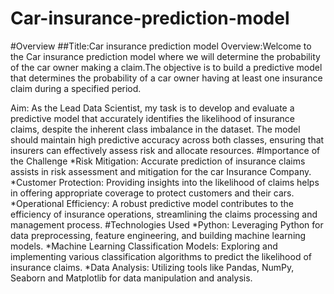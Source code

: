 # Car-insurance-prediction-model

#Overview
##Title:Car insurance prediction model
Overview:Welcome to the Car insurance prediction model where we will determine the probability of the car owner making a claim.The objective is to build a predictive model that determines the probability of a car owner having at least one insurance claim during a specified period.

Aim: As the Lead Data Scientist, my task is to develop and evaluate a predictive model that accurately identifies the likelihood of insurance claims, despite the inherent class imbalance in the dataset. The model should maintain high predictive accuracy across both classes, ensuring that insurers can effectively assess risk and allocate resources.
#Importance of the Challenge
*Risk Mitigation: Accurate prediction of insurance claims assists in risk assessment and mitigation for the car Insurance Company.
*Customer Protection: Providing insights into the likelihood of claims helps in offering appropriate coverage to protect customers and their cars.
*Operational Efficiency: A robust predictive model contributes to the efficiency of insurance operations, streamlining the claims processing and management process.
#Technologies Used
*Python: Leveraging Python for data preprocessing, feature engineering, and building machine learning models.
*Machine Learning Classification Models: Exploring and implementing various classification algorithms to predict the likelihood of insurance claims.
*Data Analysis: Utilizing tools like Pandas, NumPy, Seaborn and Matplotlib for data manipulation and analysis.




